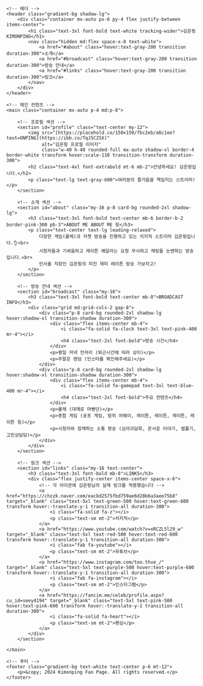 <html lang="ko">
<head>
    <meta charset="UTF-8">
    <meta name="viewport" content="width=device-width, initial-scale=1.0">
    <title>김온핑 (Kimonping) 팬 페이지</title>
    <script src="https://cdn.tailwindcss.com"></script>
    <link rel="stylesheet" href="https://cdnjs.cloudflare.com/ajax/libs/font-awesome/6.5.1/css/all.min.css">
    <link rel="preconnect" href="https://fonts.googleapis.com">
    <link rel="preconnect" href="https://fonts.gstatic.com" crossorigin>
    <link href="https://fonts.googleapis.com/css2?family=Noto+Sans+KR:wght@400;700;900&display=swap" rel="stylesheet">
    <style>
        /* Noto Sans KR 폰트 적용 */
        body {
            font-family: 'Noto Sans KR', sans-serif;
        }
        /* 스크롤 부드럽게 */
        html {
            scroll-behavior: smooth;
        }
        /* 커스텀 그라데이션 */
        .gradient-bg {
            background: linear-gradient(135deg, #fbc2eb 0%, #a6c1ee 100%);
        }
        .card-bg {
            background-color: rgba(255, 255, 255, 0.6);
            backdrop-filter: blur(10px);
            -webkit-backdrop-filter: blur(10px);
        }
    </style>
</head>
<body class="bg-gray-100 text-gray-800">

    <!-- 헤더 -->
    <header class="gradient-bg shadow-lg">
        <div class="container mx-auto px-6 py-4 flex justify-between items-center">
            <h1 class="text-3xl font-bold text-white tracking-wider">김온핑 KIMONPING</h1>
            <nav class="hidden md:flex space-x-8 text-white">
                <a href="#about" class="hover:text-gray-200 transition duration-300">소개</a>
                <a href="#broadcast" class="hover:text-gray-200 transition duration-300">방송 안내</a>
                <a href="#links" class="hover:text-gray-200 transition duration-300">링크</a>
            </nav>
        </div>
    </header>

    <!-- 메인 컨텐츠 -->
    <main class="container mx-auto p-4 md:p-8">

        <!-- 프로필 섹션 -->
        <section id="profile" class="text-center my-12">
            <img src="[https://placehold.co/150x150/fbc2eb/a6c1ee?text=ONPING](https://ibb.co/TqJ5CZSX)" 
                 alt="김온핑 프로필 이미지"
                 class="w-40 h-40 rounded-full mx-auto shadow-xl border-4 border-white transform hover:scale-110 transition-transform duration-300">
            <h2 class="text-4xl font-extrabold mt-6 mb-2">안녕하세요! 김온핑입니다.</h2>
            <p class="text-lg text-gray-600">여러분의 즐거움을 책임지는 스트리머!</p>
        </section>

        <!-- 소개 섹션 -->
        <section id="about" class="my-16 p-8 card-bg rounded-2xl shadow-lg">
            <h3 class="text-3xl font-bold text-center mb-6 border-b-2 border-pink-300 pb-3">ABOUT ME ABOUT ME 핑</h3>
            <p class="text-center text-lg leading-relaxed">
                다양한 게임(롤체)과 저챗 방송을 진행하고 있는 치지직 스트리머 김온핑입니다.👌<br>
                시청자들과 기싸움하고 레이튼 해달라는 요청 무시하고 채팅들 눈밴하는 방송입니다.<br>
                인서울 직장인 김온핑의 미친 재미 레이튼 방송 가보자고!
            </p>
        </section>

        <!-- 방송 안내 섹션 -->
        <section id="broadcast" class="my-16">
            <h3 class="text-3xl font-bold text-center mb-8">BROADCAST INFO</h3>
            <div class="grid md:grid-cols-2 gap-8">
                <div class="p-8 card-bg rounded-2xl shadow-lg hover:shadow-xl transition-shadow duration-300">
                    <div class="flex items-center mb-4">
                        <i class="fa-solid fa-clock text-3xl text-pink-400 mr-4"></i>
                        <h4 class="text-2xl font-bold">방송 시간</h4>
                    </div>
                    <p>평일 저녁 언저리 (퇴근시간에 따라 상이)</p>
                    <p>주말은 랜덤 (인스타를 확인해주세요)</p>
                </div>
                <div class="p-8 card-bg rounded-2xl shadow-lg hover:shadow-xl transition-shadow duration-300">
                    <div class="flex items-center mb-4">
                        <i class="fa-solid fa-gamepad text-3xl text-blue-400 mr-4"></i>
                        <h4 class="text-2xl font-bold">주요 컨텐츠</h4>
                    </div>
                    <p>롤체 (대깨로 마빵단)</p>
                    <p>종합 게임 (공포 게임, 람쥐 어웨이, 레이튼, 레이튼, 레이튼, 레이튼 등)</p>
                    <p>시청자와 함께하는 소통 방송 (심야괴담회, 온서운 이야기, 썰풀기, 고민상담담)</p>
                </div>
            </div>
        </section>

        <!-- 링크 섹션 -->
        <section id="links" class="my-16 text-center">
            <h3 class="text-3xl font-bold mb-8">LINKS</h3>
            <div class="flex justify-center items-center space-x-6">
                <!-- 각 아이콘에 김온핑님의 실제 링크를 적용했습니다 -->
                <a href="https://chzzk.naver.com/eacbd2575fbd759ae6d28b6a3aee75b8" target="_blank" class="text-5xl text-green-500 hover:text-green-600 transform hover:-translate-y-1 transition-all duration-300">
                    <i class="fa-solid fa-z"></i>
                    <p class="text-sm mt-2">치지직</p>
                </a>
                <a href="https://www.youtube.com/watch?v=xRCZL5l29_w" target="_blank" class="text-5xl text-red-500 hover:text-red-600 transform hover:-translate-y-1 transition-all duration-300">
                    <i class="fab fa-youtube"></i>
                    <p class="text-sm mt-2">유튜브</p>
                </a>
                <a href="https://www.instagram.com/too.thve_/" target="_blank" class="text-5xl text-purple-500 hover:text-purple-600 transform hover:-translate-y-1 transition-all duration-300">
                    <i class="fab fa-instagram"></i>
                    <p class="text-sm mt-2">인스타그램</p>
                </a>
                <a href="https://fancim.me/celeb/profile.aspx?cu_id=seey4194" target="_blank" class="text-5xl text-pink-500 hover:text-pink-600 transform hover:-translate-y-1 transition-all duration-300">
                    <i class="fa-solid fa-heart"></i>
                    <p class="text-sm mt-2">팬심</p>
                </a>
            </div>
        </section>

    </main>

    <!-- 푸터 -->
    <footer class="gradient-bg text-white text-center p-6 mt-12">
        <p>&copy; 2024 Kimonping Fan Page. All rights reserved.</p>
    </footer>

</body>
</html>

